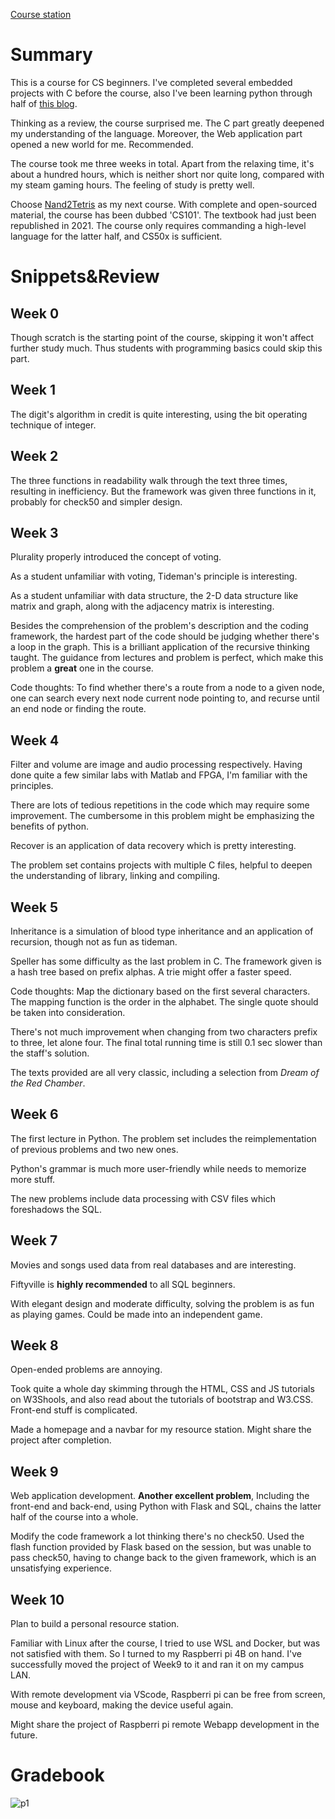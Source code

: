 [Course station](https://cs50.harvard.edu/x/2022/)

# Summary

This is a course for CS beginners. I've completed several embedded projects with C before the course, also I've been learning python through half of [this blog](https://www.liaoxuefeng.com/wiki/1016959663602400).

Thinking as a review, the course surprised me. The C part greatly deepened my understanding of the language. Moreover, the Web application part opened a new world for me. Recommended.

The course took me three weeks in total. Apart from the relaxing time, it's about a hundred hours, which is neither short nor quite long, compared with my steam gaming hours. The feeling of study is pretty well.

Choose [Nand2Tetris](https://github.com/lng205/Nand2Tetris) as my next course. With complete and open-sourced material, the course has been dubbed 'CS101'. The textbook had just been republished in 2021. The course only requires commanding a high-level language for the latter half, and CS50x is sufficient.

# Snippets&Review

## Week 0

Though scratch is the starting point of the course, skipping it won't affect further study much. Thus students with programming basics could skip this part.


## Week 1

The digit's algorithm in credit is quite interesting, using the bit operating technique of integer.


## Week 2

The three functions in readability walk through the text three times, resulting in inefficiency. But the framework was given three functions in it, probably for check50 and simpler design.


## Week 3

Plurality properly introduced the concept of voting.

As a student unfamiliar with voting, Tideman's principle is interesting.

As a student unfamiliar with data structure, the 2-D data structure like matrix and graph, along with the adjacency matrix is interesting.

Besides the comprehension of the problem's description and the coding framework, the hardest part of the code should be judging whether there's a loop in the graph. This is a brilliant application of the recursive thinking taught. The guidance from lectures and problem is perfect, which make this problem a **great** one in the course.

Code thoughts: To find whether there's a route from a node to a given node, one can search every next node current node pointing to, and recurse until an end node or finding the route.


## Week 4

Filter and volume are image and audio processing respectively. Having done quite a few similar labs with Matlab and FPGA, I'm familiar with the principles.

There are lots of tedious repetitions in the code which may require some improvement. The cumbersome in this problem might be emphasizing the benefits of python.

Recover is an application of data recovery which is pretty interesting.

The problem set contains projects with multiple C files, helpful to deepen the understanding of library, linking and compiling.


## Week 5

Inheritance is a simulation of blood type inheritance and an application of recursion, though not as fun as tideman.

Speller has some difficulty as the last problem in C. The framework given is a hash tree based on prefix alphas. A trie might offer a faster speed.

Code thoughts: Map the dictionary based on the first several characters. The mapping function is the order in the alphabet. The single quote should be taken into consideration.

There's not much improvement when changing from two characters prefix to three, let alone four. The final total running time is still 0.1 sec slower than the staff's solution.

The texts provided are all very classic, including a selection from *Dream of the Red Chamber*.


## Week 6
The first lecture in Python. The problem set includes the reimplementation of previous problems and two new ones.

Python's grammar is much more user-friendly while needs to memorize more stuff.

The new problems include data processing with CSV files which foreshadows the SQL.


## Week 7

Movies and songs used data from real databases and are interesting.

Fiftyville is **highly recommended** to all SQL beginners.

With elegant design and moderate difficulty, solving the problem is as fun as playing games. Could be made into an independent game.


## Week 8
Open-ended problems are annoying.

Took quite a whole day skimming through the HTML, CSS and JS tutorials on W3Shools, and also read about the tutorials of bootstrap and W3.CSS. Front-end stuff is complicated.

Made a homepage and a navbar for my resource station. Might share the project after completion.


## Week 9

Web application development. **Another excellent problem**, Including the front-end and back-end, using Python with Flask and SQL, chains the latter half of the course into a whole.

Modify the code framework a lot thinking there's no check50. Used the flash function provided by Flask based on the session, but was unable to pass check50, having to change back to the given framework, which is an unsatisfying experience.


## Week 10

Plan to build a personal resource station.

Familiar with Linux after the course, I tried to use WSL and Docker, but was not satisfied with them. So I turned to my Raspberri pi 4B on hand. I've successfully moved the project of Week9 to it and ran it on my campus LAN.

With remote development via VScode, Raspberri pi can be free from screen, mouse and keyboard, making the device useful again.

Might share the project of Raspberri pi remote Webapp development in the future.

# Gradebook
![p1](./images/p1.png)